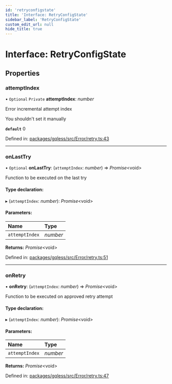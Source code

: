 ```yaml
---
id: 'retryconfigstate'
title: 'Interface: RetryConfigState'
sidebar_label: 'RetryConfigState'
custom_edit_url: null
hide_title: true
---
```


# Interface: RetryConfigState

## Properties

### attemptIndex

• `Optional` `Private` **attemptIndex**: _number_

Error incremental attempt index

You shouldn't set it manually

**`default`** 0

Defined in: [packages/gqless/src/Error/retry.ts:43](https://github.com/PabloSzx/gqless/blob/master/packages/gqless/src/Error/retry.ts#L43)

---

### onLastTry

• `Optional` **onLastTry**: (`attemptIndex`: _number_) => _Promise_<void\>

Function to be executed on the last try

#### Type declaration:

▸ (`attemptIndex`: _number_): _Promise_<void\>

#### Parameters:

| Name           | Type     |
| :------------- | :------- |
| `attemptIndex` | _number_ |

**Returns:** _Promise_<void\>

Defined in: [packages/gqless/src/Error/retry.ts:51](https://github.com/PabloSzx/gqless/blob/master/packages/gqless/src/Error/retry.ts#L51)

---

### onRetry

• **onRetry**: (`attemptIndex`: _number_) => _Promise_<void\>

Function to be executed on approved retry attempt

#### Type declaration:

▸ (`attemptIndex`: _number_): _Promise_<void\>

#### Parameters:

| Name           | Type     |
| :------------- | :------- |
| `attemptIndex` | _number_ |

**Returns:** _Promise_<void\>

Defined in: [packages/gqless/src/Error/retry.ts:47](https://github.com/PabloSzx/gqless/blob/master/packages/gqless/src/Error/retry.ts#L47)
